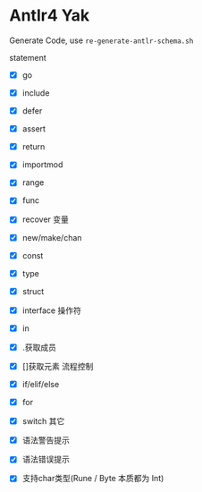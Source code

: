 # Antlr4 Yak

Generate Code, use `re-generate-antlr-schema.sh`

statement
- [x] go
- [x] include
- [x] defer
- [x] assert
- [x] return
- [x] importmod
- [x] range
- [x] func
- [x] recover
变量
- [x] new/make/chan
- [x] const
- [x] type
- [x] struct
- [x] interface
操作符
- [x] in
- [x] .获取成员
- [x] \[\]获取元素
流程控制
- [x] if/elif/else
- [x] for
- [x] switch
其它
- [x] 语法警告提示
- [x] 语法错误提示
- [x] 支持char类型(Rune / Byte 本质都为 Int)

